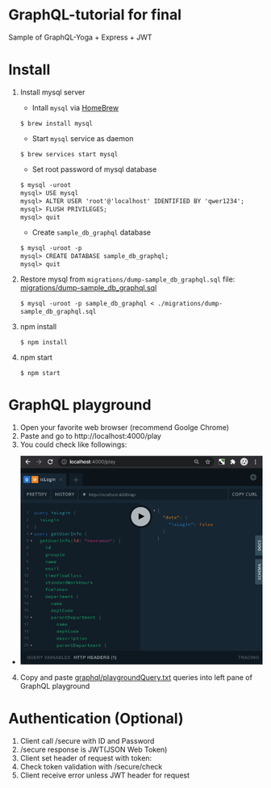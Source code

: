 # GraphQL-tutorial for final
Sample of GraphQL-Yoga + Express + JWT

# Install
1. Install mysql server
   * Intall `mysql` via [HomeBrew](https://brew.sh/index_ko)
   ```
   $ brew install mysql
   ```
   * Start `mysql` service as daemon
   ```
   $ brew services start mysql
   ```
   * Set root password of mysql database
   ```
   $ mysql -uroot
   mysql> USE mysql
   mysql> ALTER USER 'root'@'localhost' IDENTIFIED BY 'qwer1234';
   mysql> FLUSH PRIVILEGES;
   mysql> quit
   ```
   * Create `sample_db_graphql` database
   ```
   $ mysql -uroot -p
   mysql> CREATE DATABASE sample_db_graphql;
   mysql> quit
   ```
3. Restore mysql from `migrations/dump-sample_db_graphql.sql` file: [migrations/dump-sample_db_graphql.sql](https://raw.githubusercontent.com/neoroman/GraphQL-tutorial/main/final/migrations/dump-sample_db_graphql.sql)
   ```
   $ mysql -uroot -p sample_db_graphql < ./migrations/dump-sample_db_graphql.sql
   ```
   
5. npm install
   ```
   $ npm install
   ```

7. npm start
   ```
   $ npm start
   ```


# GraphQL playground
1. Open your favorite web browser (recommend Goolge Chrome)
2. Paste and go to http://localhost:4000/play
3. You could check like followings:
 - [![Screenshot](https://github.com/neoroman/GraphQL-tutorial/blob/main/screenshots/01_GraphQL-playground.png?raw=true)](http://localhost:4000/play)
4. Copy and paste [graphql/playgroundQuery.txt](https://raw.githubusercontent.com/neoroman/GraphQL-tutorial/main/final/graphql/playgroundQuery.txt) queries into left pane of GraphQL playground


# Authentication (Optional)
1. Client call /secure with ID and Password
2. /secure response is JWT(JSON Web Token)
3. Client set header of request with token:<given token>
4. Check token validation with /secure/check
5. Client receive error unless JWT header for request
